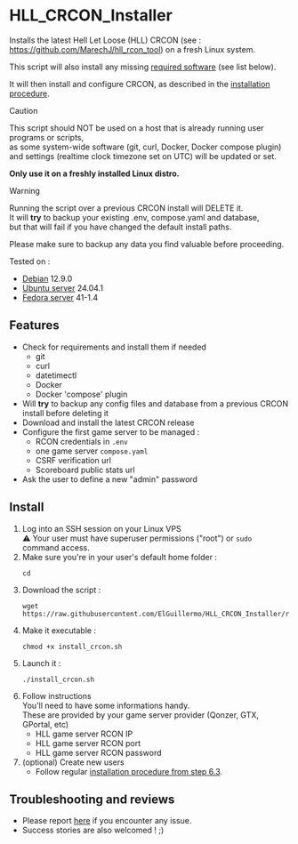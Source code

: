 # HLL_CRCON_Installer
Installs the latest Hell Let Loose (HLL) CRCON (see : https://github.com/MarechJ/hll_rcon_tool) on a fresh Linux system.

This script will also install any missing [required software](https://github.com/MarechJ/hll_rcon_tool/wiki/Getting-Started-%E2%80%90-Requirements#software-requirements) (see list below).

It will then install and configure CRCON, as described in the [installation procedure](https://github.com/MarechJ/hll_rcon_tool/wiki/Getting-Started-%E2%80%90-Installation).

> [!CAUTION]
> This script should NOT be used on a host that is already running user programs or scripts,  
> as some system-wide software (git, curl, Docker, Docker compose plugin)  
> and settings (realtime clock timezone set on UTC) will be updated or set.
>
> **Only use it on a freshly installed Linux distro.**

> [!WARNING]
> Running the script over a previous CRCON install will DELETE it.  
> It will **try** to backup your existing .env, compose.yaml and database,  
> but that will fail if you have changed the default install paths.  
>   
> Please make sure to backup any data you find valuable before proceeding.

Tested on :  
- [Debian](https://www.debian.org/) 12.9.0
- [Ubuntu server](https://ubuntu.com/server) 24.04.1
- [Fedora server](https://fedoraproject.org/server/) 41-1.4

## Features
- Check for requirements and install them if needed
  - git
  - curl
  - datetimectl
  - Docker
  - Docker 'compose' plugin
- Will **try** to backup any config files and database from a previous CRCON install before deleting it
- Download and install the latest CRCON release  
- Configure the first game server to be managed :  
  - RCON credentials in `.env`  
  - one game server `compose.yaml`
  - CSRF verification url
  - Scoreboard public stats url
- Ask the user to define a new "admin" password

## Install

1. Log into an SSH session on your Linux VPS  
  :warning: Your user must have superuser permissions ("root") or `sudo` command access.  
2. Make sure you're in your user's default home folder :  
    ```shell
    cd
    ```  
3. Download the script :  
    ```shell
    wget https://raw.githubusercontent.com/ElGuillermo/HLL_CRCON_Installer/refs/heads/main/install_crcon.sh
    ```  
4. Make it executable :
    ```shell
    chmod +x install_crcon.sh
    ```
5. Launch it :
    ```shell
    ./install_crcon.sh
    ```
6. Follow instructions  
   You'll need to have some informations handy.  
   These are provided by your game server provider (Qonzer, GTX, GPortal, etc)  
   - HLL game server RCON IP
   - HLL game server RCON port
   - HLL game server RCON password
7. (optional) Create new users
   - Follow regular [installation procedure from step 6.3](https://github.com/MarechJ/hll_rcon_tool/wiki/Getting-Started-%E2%80%90-Installation#3-create-you-own-users).

## Troubleshooting and reviews

- Please report [here](https://discord.com/channels/685692524442026020/1337758742447652895) if you encounter any issue.  
- Success stories are also welcomed ! ;)
